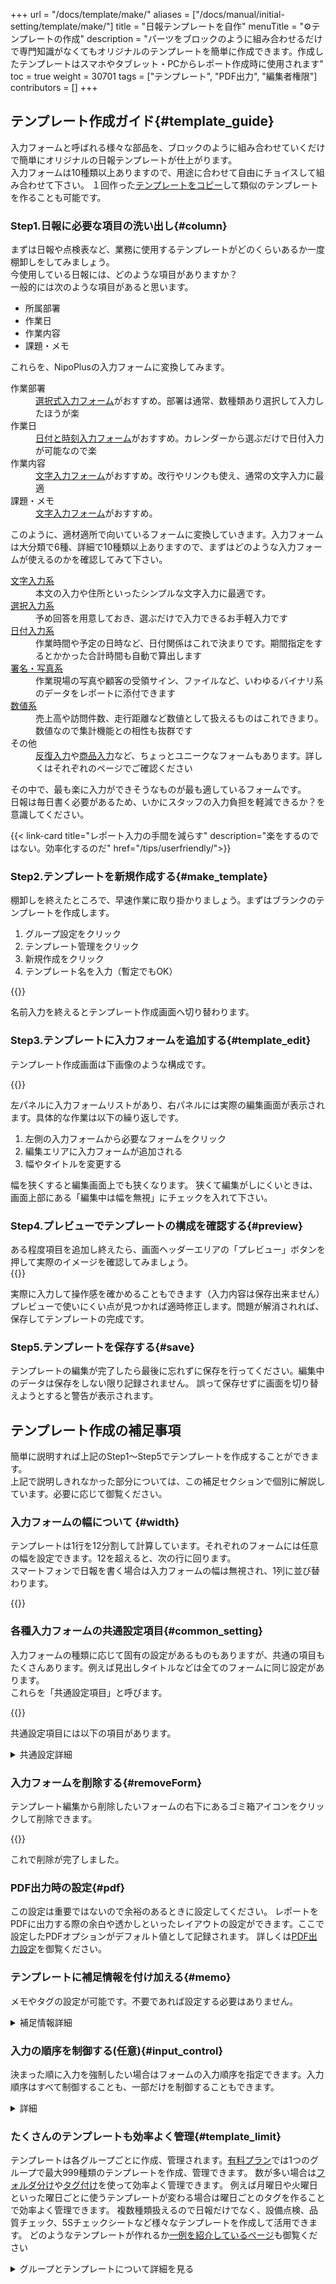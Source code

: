 +++
url = "/docs/template/make/"
aliases = ["/docs/manual/initial-setting/template/make/"]
title = "日報テンプレートを自作"
menuTitle = "⚙テンプレートの作成"
description = "パーツをブロックのように組み合わせるだけで専門知識がなくてもオリジナルのテンプレートを簡単に作成できます。作成したテンプレートはスマホやタブレット・PCからレポート作成時に使用されます"
toc = true
weight = 30701
tags = ["テンプレート", "PDF出力", "編集者権限"]
contributors = []
+++

## テンプレート作成ガイド{#template_guide}

入力フォームと呼ばれる様々な部品を、ブロックのように組み合わせていくだけで簡単にオリジナルの日報テンプレートが仕上がります。  
入力フォームは10種類以上ありますので、用途に合わせて自由にチョイスして組み合わせて下さい。
１回作った[テンプレートをコピー](#copy)して類似のテンプレートを作ることも可能です。

### Step1.日報に必要な項目の洗い出し{#column}

まずは日報や点検表など、業務に使用するテンプレートがどのくらいあるか一度棚卸しをしてみましょう。  
今使用している日報には、どのような項目がありますか？  
一般的には次のような項目があると思います。

- 所属部署
- 作業日
- 作業内容
- 課題・メモ

これらを、NipoPlusの入力フォームに変換してみます。

<dl class="basic">
<dt>作業部署</dt>
<dd><a href="/docs/template/selects/">選択式入力フォーム</a>がおすすめ。部署は通常、数種類あり選択して入力したほうが楽</dd>
<dt>作業日</dt>
<dd><a href="/docs/template/date_time/#point">日付と時刻入力フォーム</a>がおすすめ。カレンダーから選ぶだけで日付入力が可能なので楽</dd>
<dt>作業内容</dt>
<dd><a href="/docs/template/text/">文字入力フォーム</a>がおすすめ。改行やリンクも使え、通常の文字入力に最適</dd>
<dt>課題・メモ</dt>
<dd><a href="/docs/template/text/">文字入力フォーム</a>がおすすめ。</dd>
</dl>

このように、適材適所で向いているフォームに変換していきます。入力フォームは大分類で6種、詳細で10種類以上ありますので、まずはどのような入力フォームが使えるのかを確認してみて下さい。

<dl class="basic">
<dt><a href="/docs/template/text/">文字入力系</a></dt>
<dd>本文の入力や住所といったシンプルな文字入力に最適です。</dd>
<dt><a href="/docs/template/selects/">選択入力系</a></dt>
<dd>予め回答を用意しておき、選ぶだけで入力できるお手軽入力です</dd>
<dt><a href="/docs/template/date_time/">日付入力系</a></dt>
<dd>作業時間や予定の日時など、日付関係はこれで決まりです。期間指定をするとかかった合計時間も自動で算出します</dd>
<dt><a href="/docs/template/binarys/">署名・写真系</a></dt>
<dd>作業現場の写真や顧客の受領サイン、ファイルなど、いわゆるバイナリ系のデータをレポートに添付できます</dd>
<dt><a href="/docs/template/digital/">数値系</a></dt>
<dd>売上高や訪問件数、走行距離など数値として扱えるものはこれできまり。数値なので集計機能との相性も抜群です</dd>
<dt>その他</dt>
<dd><a href="/docs/template/array/">反復入力</a>や<a href="/docs/template/mod/">商品入力</a>など、ちょっとユニークなフォームもあります。詳しくはそれぞれのページでご確認ください</dd>
</dl>

その中で、最も楽に入力ができそうなものが最も適しているフォームです。  
日報は毎日書く必要があるため、いかにスタッフの入力負担を軽減できるか？を意識してください。

{{< link-card title="レポート入力の手間を減らす"  description="楽をするのではない。効率化するのだ" href="/tips/userfriendly/">}}

### Step2.テンプレートを新規作成する{#make_template}

棚卸しを終えたところで、早速作業に取り掛かりましょう。まずはブランクのテンプレートを作成します。

1. グループ設定をクリック
1. テンプレート管理をクリック
1. 新規作成をクリック
1. テンプレート名を入力（暫定でもOK）

{{<icatch filename="img/make-template" msg="まずは空っぽのテンプレートを作りましょう" alice="book">}}

名前入力を終えるとテンプレート作成画面へ切り替わります。

### Step3.テンプレートに入力フォームを追加する{#template_edit}

テンプレート作成画面は下画像のような構成です。

{{<iTablet filename="img/edittemplate" msg="左のリストから選んで追加。これの繰り返しだよ" alice="book">}}

左パネルに入力フォームリストがあり、右パネルには実際の編集画面が表示されます。具体的な作業は以下の繰り返しです。

1. 左側の入力フォームから必要なフォームをクリック
2. 編集エリアに入力フォームが追加される
3. 幅やタイトルを変更する

幅を狭くすると編集画面上でも狭くなります。
狭くて編集がしにくいときは、画面上部にある「編集中は幅を無視」にチェックを入れて下さい。

### Step4.プレビューでテンプレートの構成を確認する{#preview}

ある程度項目を追加し終えたら、画面ヘッダーエリアの「プレビュー」ボタンを押して実際のイメージを確認してみましょう。  
{{<icatch filename="img/preview" msg="イメージ通りに">}}

実際に入力して操作感を確かめることもできます（入力内容は保存出来ません）  
プレビューで使いにくい点が見つかれば適時修正します。問題が解消されれば、保存してテンプレートの完成です。

### Step5.テンプレートを保存する{#save}

テンプレートの編集が完了したら最後に忘れずに保存を行ってください。編集中のデータは保存をしない限り記録されません。
誤って保存せずに画面を切り替えようとすると警告が表示されます。

## テンプレート作成の補足事項

簡単に説明すれば上記のStep1〜Step5でテンプレートを作成することができます。  
上記で説明しきれなかった部分については、この補足セクションで個別に解説しています。必要に応じて御覧ください。

### 入力フォームの幅について {#width}

テンプレートは1行を12分割して計算しています。それぞれのフォームには任意の幅を設定できます。12を超えると、次の行に回ります。  
スマートフォンで日報を書く場合は入力フォームの幅は無視され、1列に並び替わります。

{{<icatch filename="img/template" msg="1行目は4+4+4=12。2列目は6+6=12ってな具合です">}}

### 各種入力フォームの共通設定項目{#common_setting}

入力フォームの種類に応じて固有の設定があるものもありますが、共通の項目もたくさんあります。例えば見出しタイトルなどは全てのフォームに同じ設定があります。  
これらを「共通設定項目」と呼びます。

{{<icatch filename="img/common-settings" msg="色分けとか説明画像はほとんどのパーツで使える共通項目です" alice="here">}}

共通設定項目には以下の項目があります。

<details>
  <summary>共通設定詳細</summary>

<dl class="basic">
<dt>①タイトル</dt>
<dd>項目見出しエリアに表示される文字です</dd>
<dt>④幅</dt>
<dd>1〜12の幅を選択できます。1行全てを使うには12を指定します</dd>
<dt>⑤タイトルカラー</dt>
<dd>応用設定の中にあります。項目見出しエリアの背景色を設定できます。灰色・茶色・緑色・紺色・赤色から選択してください。初期値は灰色です</dd>
<dt>①サイズ</dt>
<dd>応用設定の中にあります。表示名の文字サイズを最小・小・中・大の4段階から設定できます。初期値は「中」です。表示名が長すぎる場合は設定が無視されます</dd>
<dt>②メモ</dt>
<dd>応用設定の中にあります。入力エリアの画面左上に赤文字で表示されます。レポート・チェックシートの作成者が迷うことのないように補足文として活用できます</dd>
<dt>③説明用の画像</dt>
<dd>応用設定の中にあります。レポートを書くスタッフが操作に迷わないようにするための説明用画像を添付できます</dd>
</dl>

例えば色や説明用画像をセットすると次のように華やかなテンプレートになります。

{{<icatch filename="img/common-preview" msg="色分けや説明画像があると見やすいテンプレートになりますね" alice="ok">}}

</details>

### 入力フォームを削除する{#removeForm}

テンプレート編集から削除したいフォームの右下にあるゴミ箱アイコンをクリックして削除できます。

{{<icatch filename="img/removeForm" msg="レポートテンプレートから不要な入力フォームを削除してみましょう" alice="guide">}}

これで削除が完了しました。

### PDF出力時の設定{#pdf}

この設定は重要ではないので余裕のあるときに設定してください。
レポートをPDFに出力する際の余白や透かしといったレイアウトの設定ができます。ここで設定したPDFオプションがデフォルト値として記録されます。
詳しくは[PDF出力設定](/docs/manual/pdf/pdfoption/)を御覧ください。

### テンプレートに補足情報を付け加える{#memo}

メモやタグの設定が可能です。不要であれば設定する必要はありません。

<details>
  <summary>補足情報詳細</summary>

{{<icatch filename="img/header" msg="文書番号プレフィックや、メモなど補足的な事項を設定できます">}}

<dl class="basic">
  <dt>メモ</dt>
  <dd>テンプレートのメモです。レポート作成時に画面下部に表示されます</dd>
  <dt>文書番号プレフィックス</dt>
  <dd>文書番号の前に付される文字です。初期値は「No.」です</dd>
  <dt>1日1名あたりの提出枚数目安</dt>
  <dd>このレポートを1日に何枚提出するかの目安を指定できます。設定した場合、<a href="/docs/manual/write-report/write/#select_template">テンプレート選択画面</a>で進捗バーが表示されます</dd>
  <dt><a href="/docs/setup/advanced-setting/tag/">タグ</a></dt>
  <dd>テンプレート選択時に探しやすくする目印です。タグによる検索もできます</dd>
</dl>

</details>

### 入力の順序を制御する(任意){#input_control}

決まった順に入力を強制したい場合はフォームの入力順序を指定できます。入力順序はすべて制御することも、一部だけを制御することもできます。

<details>
  <summary>詳細</summary>

1. 「入力順序を指示する」にチェックを入れる
1. 「入力順の設定」をクリック
1. 順序指定ウインドウがポップアップで表示される
1. 順序指定の左列一覧から順序指定したい項目にある＋ボタンをクリック
1. 右列に追加される（右列は順序指定されたフォームです）
1. プレビューを使い動きを確認する

{{<icatch filename="img/order1" msg="入力の並び順を指定することで手順スキップを物理的に防ぐことが可能です" alice="shield">}}

設定画面がポップアップで表示されます。
{{<nextArrow>}}

左の一覧から順序指定する項目の＋ボタンをクリックして右列へ追加します。
{{<icatch filename="img/order2" msg="水色のカードが並び順制御する項目です">}}

右側のリストの上から順に入力の制御が行われます。ただしく動作するかをプレビューを使い確認してください
{{<nextArrow>}}

{{<icatch filename="img/order-preview" msg="入力の並び順を指定した入力イメージをプレビューで確認してみましょう">}}

</details>

### たくさんのテンプレートも効率よく管理{#template_limit}

テンプレートは各グループごとに作成、管理されます。[有料プラン](/docs/price/#fee)では1つのグループで最大999種類のテンプレートを作成、管理できます。
数が多い場合は[フォルダ分け](/docs/template/directory/)や[タグ付け](/docs/setup/advanced-setting/tag/)を使って効率よく管理できます。
例えば月曜日や火曜日といった曜日ごとに使うテンプレートが変わる場合は曜日ごとのタグを作ることで効率よく管理できます。
複数種類扱えるので日報だけでなく、設備点検、品質チェック、5Sチェックシートなど様々なテンプレートを作成して活用できます。
どのようなテンプレートが作れるか[一例を紹介しているページ](/tips/userfriendly/)も御覧ください

<details>
  <summary>グループとテンプレートについて詳細を見る</summary>

例えば製造部と営業部では業務に使用するテンプレートは全く違うはずです。
そのためテンプレートはグループの中で作成し、そのグループ内でのみ利用可能です。異なるグループで同じテンプレートを使いたい場合はテンプレートの取込機能で複製できます

```kroki {type=mermaid}
graph LR;
  classDef class2 fill:#ffa23e
  classDef class1 fill:#66cdaa
  classDef class3 fill:#f9d930
  組織 --> 営業グループ:::class2
  組織 --> 製造グループ:::class2
  製造グループ .-> X部品品質管理シート:::class3
  製造グループ .-> 不良品レポート:::class3
  営業グループ .-> 営業報告レポート:::class3
```

例えば製造部では品質管理に関するテンプレートだけが表示されますので、見通しの良い管理が可能になります。
特に日常業務でテンプレートを選ぶ回数は多いため、すぐに見つけられるように適切にグループ分けを行うと良いです。

{{<icatch filename="img/group" msg="レポートのテンプレートはグループ単位で利用可能です" alice="here">}}

</details>
